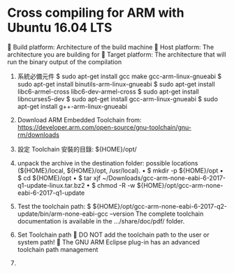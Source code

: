 # Cross compiling for ARM with Ubuntu 16.04 LTS

	Build platform: Architecture of the build machine
	Host platform: The architecture you are building for
	Target platform: The architecture that will run the binary output of the compilation

1.	系統必備元件‎
$ sudo apt-get install gcc make gcc-arm-linux-gnueabi 
$ sudo apt-get install binutils-arm-linux-gnueabi
$ sudo apt-get install libc6-armel-cross libc6-dev-armel-cross
$ sudo apt-get install libncurses5-dev
$ sudo apt-get install gcc-arm-linux-gnueabi
$ sudo apt-get install g++-arm-linux-gnueabi

2.	Download ARM Embedded Toolchain from:
https://developer.arm.com/open-source/gnu-toolchain/gnu-rm/downloads
3.	設定 Toolchain 安裝的目錄:
${HOME}/opt/
4.	unpack the archive in the destination folder:
possible locations (${HOME}/local, ${HOME}/opt, /usr/local).
•	$ mkdir -p ${HOME}/opt
•	$ cd ${HOME}/opt
•	$ tar xjf ~/Downloads/gcc-arm-none-eabi-6-2017-q1-update-linux.tar.bz2
•	$ chmod -R -w ${HOME}/opt/gcc-arm-none-eabi-6-2017-q1-update

5.	Test the toolchain path:
$ ${HOME}/opt/gcc-arm-none-eabi-6-2017-q2-update/bin/arm-none-eabi-gcc –version
The complete toolchain documentation is available in the 
.../share/doc/pdf/ folder.
6.	Set Toolchain path
	DO NOT add the toolchain path to the user or system path!
	The GNU ARM Eclipse plug-in has an advanced toolchain path management 
7.	
